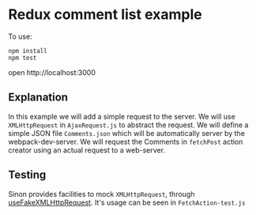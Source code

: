 # Redux comment list example

To use:
```
npm install
npm test
```

open http://localhost:3000

## Explanation

In this example we will add a simple request to the server.
We will use `XMLHttpRequest` in `AjaxRequest.js` to abstract the request.
We will define a simple JSON file `Comments.json` which will be automatically server by the webpack-dev-server.
We will request the Comments in `fetchPost` action creator using an actual request to a web-server.

## Testing

Sinon provides facilities to mock `XMLHttpRequest`, through [useFakeXMLHttpRequest](http://sinonjs.org/docs/#server).
It's usage can be seen in `FetchAction-test.js`
